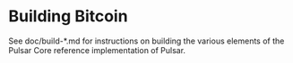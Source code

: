 Building Bitcoin
================

See doc/build-*.md for instructions on building the various
elements of the Pulsar Core reference implementation of Pulsar.
